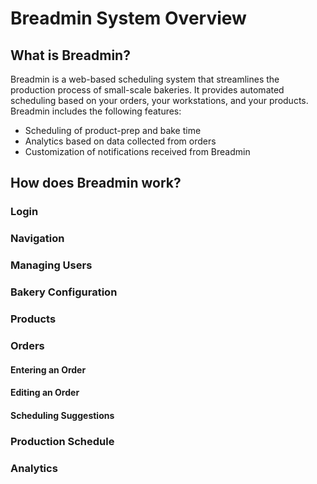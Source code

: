 # Breadmin System Overview
## What is Breadmin?
Breadmin is a web-based scheduling system that streamlines the production process of small-scale bakeries. It provides automated scheduling based on your orders, your workstations, and your products. Breadmin includes the following features:
- Scheduling of product-prep and bake time
- Analytics based on data collected from orders
- Customization of notifications received from Breadmin

## How does Breadmin work?
### Login

### Navigation

### Managing Users

### Bakery Configuration

### Products

### Orders

#### Entering an Order

#### Editing an Order

#### Scheduling Suggestions

### Production Schedule

### Analytics

